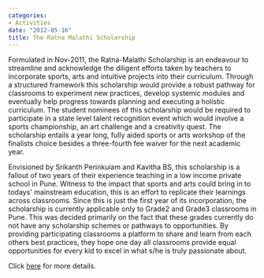 ```yaml
---
categories:
- Activities
date: "2012-05-16"
title: The Ratna Malathi Scholarship
---
```


Formulated in Nov-2011, the Ratna-Malathi Scholarship is an endeavour to streamline and acknowledge the diligent efforts taken by teachers to incorporate sports, arts and intuitive projects into their curriculum. Through a structured framework this scholarship would provide a robust pathway for classrooms to experiment new practices, develop systemic modules and eventually help progress towards planning and executing a holistic curriculum. The student nominees of this scholarship would be required to participate in a state level talent recognition event which would involve a sports championship, an art challenge and a creativity quest. The scholarship entails a year long, fully aided sports or arts workshop of the finalists choice besides a three-fourth fee waiver for the next academic year.

Envisioned by Srikanth Perinkuiam and Kavitha BS, this scholarship is a fallout of two years of their experience teaching in a low income private school in Pune. Witness to the impact that sports and arts could bring in to todays' mainstream education, this is an effort to replicate their learnings across classrooms. Since this is just the first year of its incorporation, the scholarship is currently applicable only to Grade2 and Grade3 classrooms in Pune. This was decided primarily on the fact that these grades currently do not have any scholarship schemes or pathways to opportunities. By providing participating classrooms a platform to share and learn from each others best practices, they hope one day all classrooms provide equal opportunities for every kid to excel in what s/he is truly passionate about.

Click [here](http://theratnamalathischolarship.com/site1/) for more details.
